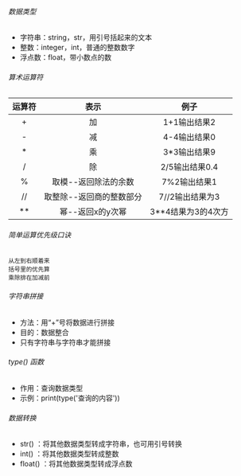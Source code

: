 ###### 数据类型
- 字符串：string，str，用引号括起来的文本
- 整数：integer，int，普通的整数数字
- 浮点数：float，带小数点的数

###### 算术运算符
|运算符|表示|例子|
|:------:|:----:|:----:|
|+|加|1+1输出结果2|
|-|减|4-4输出结果0|
|*|乘|3*3输出结果9|
|/|除|2/5输出结果0.4|
|%|取模--返回除法的余数|7%2输出结果1|
|//|取整除--返回商的整数部分|7//2输出结果为3|
|**|幂--返回x的y次幂|3**4结果为3的4次方|

###### 简单运算优先级口诀
```
从左到右顺着来
括号里的优先算
乘除排在加减前
```

###### 字符串拼接
- 方法：用“+”号将数据进行拼接
- 目的：数据整合
- 只有字符串与字符串才能拼接

###### type() 函数
- 作用：查询数据类型
- 示例：print(type('查询的内容'))

###### 数据转换
- str() ：将其他数据类型转成字符串，也可用引号转换
- int() ：将其他数据类型转成整数
- float() ：将其他数据类型转成浮点数